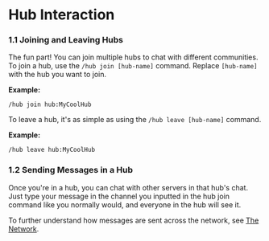 # Hub Interaction

### 1.1 Joining and Leaving Hubs

The fun part! You can join multiple hubs to chat with different communities. To join a hub, use the `/hub join [hub-name]` command. Replace `[hub-name]` with the hub you want to join.

**Example:**

```
/hub join hub:MyCoolHub
```

To leave a hub, it's as simple as using the `/hub leave [hub-name]` command.

**Example:**

```
/hub leave hub:MyCoolHub
```

### 1.2 Sending Messages in a Hub

Once you're in a hub, you can chat with other servers in that hub's chat. Just type your message in the channel you inputted in the hub join command like you normally would, and everyone in the hub will see it.

To further understand how messages are sent across the network, see [The Network](../messaging/network.md).